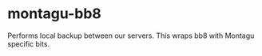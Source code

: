 # montagu-bb8
Performs local backup between our servers. This wraps bb8 with Montagu specific bits.
